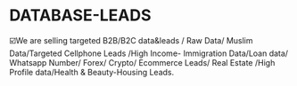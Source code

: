 # DATABASE-LEADS
☑️We are selling targeted B2B/B2C data&amp;leads / Raw Data/ Muslim Data/Targeted Cellphone Leads /High Income- Immigration Data/Loan data/ Whatsapp Number/ Forex/ Crypto/ Ecommerce Leads/ Real Estate /High Profile data/Health &amp; Beauty-Housing Leads. 
